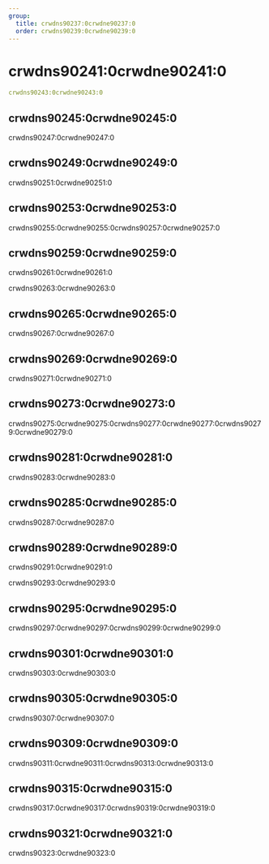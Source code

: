 ```yaml
---
group:
  title: crwdns90237:0crwdne90237:0
  order: crwdns90239:0crwdne90239:0
---
```


# crwdns90241:0crwdne90241:0

```yaml
crwdns90243:0crwdne90243:0
```

## crwdns90245:0crwdne90245:0

crwdns90247:0crwdne90247:0

## crwdns90249:0crwdne90249:0

crwdns90251:0crwdne90251:0

## crwdns90253:0crwdne90253:0

crwdns90255:0crwdne90255:0crwdns90257:0crwdne90257:0

## crwdns90259:0crwdne90259:0

crwdns90261:0crwdne90261:0

crwdns90263:0crwdne90263:0

## crwdns90265:0crwdne90265:0

crwdns90267:0crwdne90267:0

## crwdns90269:0crwdne90269:0

crwdns90271:0crwdne90271:0

## crwdns90273:0crwdne90273:0

crwdns90275:0crwdne90275:0crwdns90277:0crwdne90277:0crwdns90279:0crwdne90279:0

## crwdns90281:0crwdne90281:0

crwdns90283:0crwdne90283:0

## crwdns90285:0crwdne90285:0

crwdns90287:0crwdne90287:0

## crwdns90289:0crwdne90289:0

crwdns90291:0crwdne90291:0

crwdns90293:0crwdne90293:0

## crwdns90295:0crwdne90295:0

crwdns90297:0crwdne90297:0crwdns90299:0crwdne90299:0

## crwdns90301:0crwdne90301:0

crwdns90303:0crwdne90303:0

## crwdns90305:0crwdne90305:0

crwdns90307:0crwdne90307:0

## crwdns90309:0crwdne90309:0

crwdns90311:0crwdne90311:0crwdns90313:0crwdne90313:0

## crwdns90315:0crwdne90315:0

crwdns90317:0crwdne90317:0crwdns90319:0crwdne90319:0

## crwdns90321:0crwdne90321:0

crwdns90323:0crwdne90323:0
